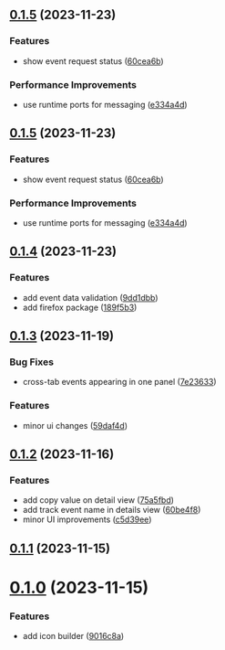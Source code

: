 ## [0.1.5](https://github.com/gerardbalaoro/segment-inspector/compare/v0.1.4...v0.1.5) (2023-11-23)


### Features

* show event request status ([60cea6b](https://github.com/gerardbalaoro/segment-inspector/commit/60cea6bcfc33a413e914e42d66ecdecf68baa579))


### Performance Improvements

* use runtime ports for messaging ([e334a4d](https://github.com/gerardbalaoro/segment-inspector/commit/e334a4d092b89df4c7af54e60da6eb4a2660833d))



## [0.1.5](https://github.com/gerardbalaoro/segment-inspector/compare/v0.1.4...v0.1.5) (2023-11-23)


### Features

* show event request status ([60cea6b](https://github.com/gerardbalaoro/segment-inspector/commit/60cea6bcfc33a413e914e42d66ecdecf68baa579))


### Performance Improvements

* use runtime ports for messaging ([e334a4d](https://github.com/gerardbalaoro/segment-inspector/commit/e334a4d092b89df4c7af54e60da6eb4a2660833d))



## [0.1.4](https://github.com/gerardbalaoro/segment-inspector/compare/v0.1.3...v0.1.4) (2023-11-23)


### Features

* add event data validation ([9dd1dbb](https://github.com/gerardbalaoro/segment-inspector/commit/9dd1dbba674ebc73a505a6525c3694c1fcc4abe2))
* add firefox package ([189f5b3](https://github.com/gerardbalaoro/segment-inspector/commit/189f5b3c649383e1730e49c821744cebd56ba2c3))



## [0.1.3](https://github.com/gerardbalaoro/segment-inspector/compare/v0.1.2...v0.1.3) (2023-11-19)


### Bug Fixes

* cross-tab events appearing in one panel ([7e23633](https://github.com/gerardbalaoro/segment-inspector/commit/7e2363325d9b7ebc0bd2baec871f8eb82dc9cf25))


### Features

* minor ui changes ([59daf4d](https://github.com/gerardbalaoro/segment-inspector/commit/59daf4d7fcf62e75ae32968940ba9fc2ef42f9ad))



## [0.1.2](https://github.com/gerardbalaoro/segment-inspector/compare/v0.1.1...v0.1.2) (2023-11-16)


### Features

* add copy value on detail view ([75a5fbd](https://github.com/gerardbalaoro/segment-inspector/commit/75a5fbdc37cf0507ca8501aa29599576e2d98778))
* add track event name in details view ([60be4f8](https://github.com/gerardbalaoro/segment-inspector/commit/60be4f862edb0b758709b51282e26f72afd9b4ac))
* minor UI improvements ([c5d39ee](https://github.com/gerardbalaoro/segment-inspector/commit/c5d39ee3e13080b2c834719dc2ea17f30e04090e))



## [0.1.1](https://github.com/gerardbalaoro/segment-inspector/compare/v0.1.0...v0.1.1) (2023-11-15)



# [0.1.0](https://github.com/gerardbalaoro/segment-inspector/compare/9016c8a144a17fcb941c3234125e7e009d296094...v0.1.0) (2023-11-15)


### Features

* add icon builder ([9016c8a](https://github.com/gerardbalaoro/segment-inspector/commit/9016c8a144a17fcb941c3234125e7e009d296094))



